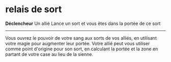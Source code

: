 # relais de sort

<p><strong>Déclencheur</strong> Un allié <a class="entity-link" data-pack="pf2e.actionspf2e" data-id="aBQ8ajvEBByv45yz" draggable="true"><i class="fas fa-suitcase"></i>Lance un sort</a> et vous êtes dans la portée de ce sort</p>
<hr>
<p>Vous ouvrez le pouvoir de votre sang aux sorts de vos alliés, en utilisant votre magie pour augmenter leur portée. Votre allié peut vous utiliser comme point d'origine pour son sort, en calculant la portée et la zone en partant de votre case au lieu de la sienne.</p>